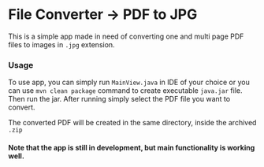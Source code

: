 # File Converter -> PDF to JPG
This is a simple app made in need of converting one and multi page PDF files to images in `.jpg` extension.

### Usage
To use app, you can simply run `MainView.java` in IDE of your choice or you can 
use `mvn clean package` command to create executable `java.jar` file. Then run the jar.
After running simply select the PDF file you want to convert. 

The converted PDF will be created in the same directory, inside the archived `.zip`

#### Note that the app is still in development, but main functionality is working well.